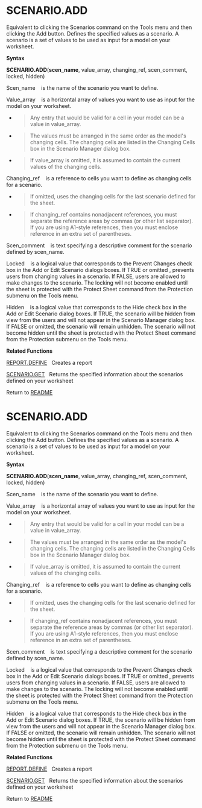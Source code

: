 # SCENARIO.ADD

Equivalent to clicking the Scenarios command on the Tools menu and then
clicking the Add button. Defines the specified values as a scenario. A
scenario is a set of values to be used as input for a model on your
worksheet.

**Syntax**

**SCENARIO.ADD**(**scen\_name**, value\_array, changing\_ref,
scen\_comment, locked, hidden)

Scen\_name&nbsp;&nbsp;&nbsp;&nbsp;is the name of the scenario you want
to define.

Value\_array&nbsp;&nbsp;&nbsp;&nbsp;is a horizontal array of values you
want to use as input for the model on your worksheet.

  - > Any entry that would be valid for a cell in your model can be a
    > value in value\_array.

  - > The values must be arranged in the same order as the model's
    > changing cells. The changing cells are listed in the Changing
    > Cells box in the Scenario Manager dialog box.

  - > If value\_array is omitted, it is assumed to contain the current
    > values of the changing cells.


Changing\_ref&nbsp;&nbsp;&nbsp;&nbsp;is a reference to cells you want to
define as changing cells for a scenario.

  - > If omitted, uses the changing cells for the last scenario defined
    > for the sheet.

  - > If changing\_ref contains nonadjacent references, you must
    > separate the reference areas by commas (or other list separator).
    > If you are using A1-style references, then you must enclose
    > reference in an extra set of parentheses.


Scen\_comment&nbsp;&nbsp;&nbsp;&nbsp;is text specifying a descriptive
comment for the scenario defined by scen\_name.

Locked&nbsp;&nbsp;&nbsp;&nbsp;is a logical value that corresponds to the
Prevent Changes check box in the Add or Edit Scenario dialogs boxes. If
TRUE or omitted , prevents users from changing values in a scenario. If
FALSE, users are allowed to make changes to the scenario. The locking
will not become enabled until the sheet is protected with the Protect
Sheet command from the Protection submenu on the Tools menu.

Hidden&nbsp;&nbsp;&nbsp;&nbsp;is a logical value that corresponds to the
Hide check box in the Add or Edit Scenario dialog boxes. If TRUE, the
scenario will be hidden from view from the users and will not appear in
the Scenario Manager dialog box. If FALSE or omitted, the scenario will
remain unhidden. The scenario will not become hidden until the sheet is
protected with the Protect Sheet command from the Protection submenu on
the Tools menu.

**Related Functions**

[REPORT.DEFINE](REPORT.DEFINE.md)&nbsp;&nbsp;&nbsp;Creates a report

[SCENARIO.GET](SCENARIO.GET.md)&nbsp;&nbsp;&nbsp;Returns the specified information about
the scenarios defined on your worksheet



Return to [README](README.md#S)

# SCENARIO.ADD

Equivalent to clicking the Scenarios command on the Tools menu and then
clicking the Add button. Defines the specified values as a scenario. A
scenario is a set of values to be used as input for a model on your
worksheet.

**Syntax**

**SCENARIO.ADD**(**scen\_name**, value\_array, changing\_ref,
scen\_comment, locked, hidden)

Scen\_name&nbsp;&nbsp;&nbsp;&nbsp;is the name of the scenario you want
to define.

Value\_array&nbsp;&nbsp;&nbsp;&nbsp;is a horizontal array of values you
want to use as input for the model on your worksheet.

  - > Any entry that would be valid for a cell in your model can be a
    > value in value\_array.

  - > The values must be arranged in the same order as the model's
    > changing cells. The changing cells are listed in the Changing
    > Cells box in the Scenario Manager dialog box.

  - > If value\_array is omitted, it is assumed to contain the current
    > values of the changing cells.


Changing\_ref&nbsp;&nbsp;&nbsp;&nbsp;is a reference to cells you want to
define as changing cells for a scenario.

  - > If omitted, uses the changing cells for the last scenario defined
    > for the sheet.

  - > If changing\_ref contains nonadjacent references, you must
    > separate the reference areas by commas (or other list separator).
    > If you are using A1-style references, then you must enclose
    > reference in an extra set of parentheses.


Scen\_comment&nbsp;&nbsp;&nbsp;&nbsp;is text specifying a descriptive
comment for the scenario defined by scen\_name.

Locked&nbsp;&nbsp;&nbsp;&nbsp;is a logical value that corresponds to the
Prevent Changes check box in the Add or Edit Scenario dialogs boxes. If
TRUE or omitted , prevents users from changing values in a scenario. If
FALSE, users are allowed to make changes to the scenario. The locking
will not become enabled until the sheet is protected with the Protect
Sheet command from the Protection submenu on the Tools menu.

Hidden&nbsp;&nbsp;&nbsp;&nbsp;is a logical value that corresponds to the
Hide check box in the Add or Edit Scenario dialog boxes. If TRUE, the
scenario will be hidden from view from the users and will not appear in
the Scenario Manager dialog box. If FALSE or omitted, the scenario will
remain unhidden. The scenario will not become hidden until the sheet is
protected with the Protect Sheet command from the Protection submenu on
the Tools menu.

**Related Functions**

[REPORT.DEFINE](REPORT.DEFINE.md)&nbsp;&nbsp;&nbsp;Creates a report

[SCENARIO.GET](SCENARIO.GET.md)&nbsp;&nbsp;&nbsp;Returns the specified information about
the scenarios defined on your worksheet



Return to [README](README.md#S)

